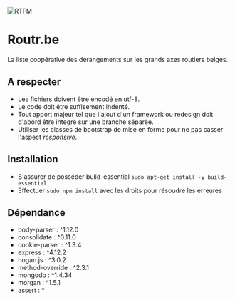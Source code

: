 ![RTFM](http://i.imgur.com/YJtYaQO.png)

# Routr.be
La liste coopérative des dérangements sur les grands axes routiers belges.

## A respecter ##
- Les fichiers doivent être encodé en utf-8.
- Le code doit être suffisement indenté.
- Tout apport majeur tel que l'ajout d'un framework ou redesign doit d'abord être integré sur une branche séparée.
- Utiliser les classes de bootstrap de mise en forme pour ne pas casser l'aspect _responsive_.

## Installation ##
- S'assurer de posséder build-essential `sudo apt-get install -y build-essential`
- Effectuer `sudo npm install` avec les droits pour résoudre les erreures

## Dépendance ##
- body-parser : ^1.12.0
- consolidate : ^0.11.0
- cookie-parser : ^1.3.4
- express : ^4.12.2
- hogan.js : ^3.0.2
- method-override : ^2.3.1
- mongodb : ^1.4.34
- morgan : ^1.5.1
- assert : *